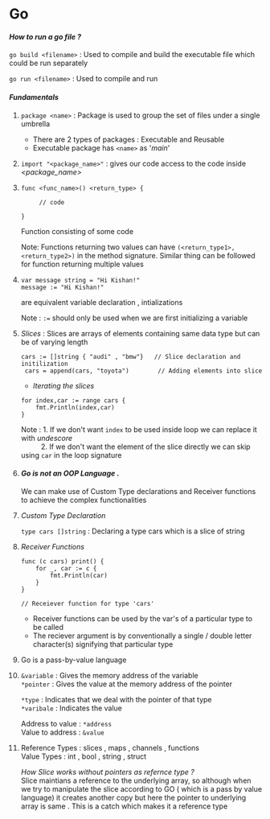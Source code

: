 # Go

#### *How to run a go file ?*

``` go build <filename> ``` : Used to compile and build the executable file which could be run separately

``` go run <filename> ``` : Used to compile and run

#### *Fundamentals*

1. ``` package <name> ``` : Package is used to group the set of files under a single umbrella
    
    * There are 2 types of packages : Executable and Reusable
    * Executable package has ``` <name> ``` as '*main*'

2. ``` import "<package_name>" ``` : gives our code access to the code inside *<package_name>*

3. ``` 
   func <func_name>() <return_type> {

        // code 
        
   } 
   ```

   Function consisting of some code

   Note: Functions returning two values can have ``` (<return_type1>, <return_type2>) ``` in the method signature. Similar thing can be followed for function returning multiple values

4. ``` var message string = "Hi Kishan!" ``` \
   ``` message := "Hi Kishan!" ```
   
   are equivalent variable declaration , intializations

   Note : ``` := ``` should only be used when we are first initializing a variable

5. *Slices* : Slices are arrays of elements containing same data type but can be of varying length 

    ``` cars := []string { "audi" , "bmw"}   // Slice declaration and initilization ``` \
    ``` cars = append(cars, "toyota")        // Adding elements into slice``` 

    * *Iterating the slices*
    ``` 
    for index,car := range cars {
        fmt.Println(index,car)
    }
    ```  

    Note : 1. If we don't want ``` index ``` to be used inside loop we can replace it with *undescore* \
           $~~~~~~~~~$ 2. If we don't want the element of the slice directly we can skip using ```car``` in the loop signature

6. #### *Go is not an OOP Language* . 
    We can make use of Custom Type declarations and Receiver functions to achieve the complex functionalities

7. *Custom Type Declaration*

    ``` type cars []string ``` : Declaring a type cars which is a slice of string

8. *Receiver Functions*

    ```
    func (c cars) print() {
        for _, car := c {
            fmt.Println(car)
        }
    }

    // Receiever function for type 'cars'
    ``` 

    * Receiver functions can be used by the var's of a particular type to be called
    * The reciever argument is by conventionally a single / double letter character(s) signifying that particular type

9. Go is a pass-by-value language

10. ``` &variable ``` : Gives the memory address of the variable \
    ``` *pointer ``` : Gives the value at the memory address of the pointer

    ``` *type ``` : Indicates that we deal with the pointer of that type \
    ``` *varibale ``` : Indicates the value

    Address to value : ``` *address ``` \
    Value to address : ``` &value ```

11. Reference Types : slices , maps , channels , functions \
    Value Types : int , bool , string , struct

     *How Slice works without pointers as refernce type ?* \
         Slice maintians a reference to the underlying array, so although when we try to manipulate the slice according to GO ( which is a pass by value language) it creates another copy but here the pointer to underlying array is same . This is a catch which makes it a reference type


